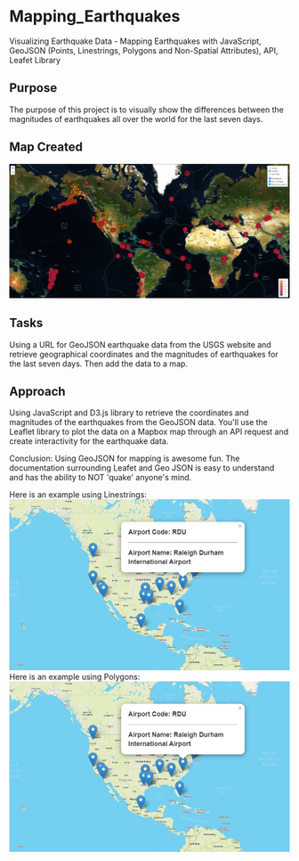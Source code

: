 # Mapping_Earthquakes
Visualizing Earthquake Data - Mapping Earthquakes with JavaScript, GeoJSON (Points, Linestrings, Polygons and Non-Spatial Attributes), API, Leafet Library

## Purpose
The purpose of this project is to visually show the differences between the magnitudes of earthquakes all over the world for the last seven days.

## Map Created
![](Images/FinalChallenge.png)

## Tasks
Using a URL for GeoJSON earthquake data from the USGS website and retrieve geographical coordinates and the magnitudes of earthquakes for the last seven days. Then add the data to a map.

## Approach
Using JavaScript and D3.js library to retrieve the coordinates and magnitudes of the earthquakes from the GeoJSON data. You'll use the Leaflet library to plot the data on a Mapbox map through an API request and create interactivity for the earthquake data.

Conclusion: Using GeoJSON for mapping is awesome fun. The documentation surrounding Leafet and Geo JSON is easy to understand and has the ability to NOT 'quake' anyone's mind.

Here is an example using Linestrings: 
![](Images/Mapping_GeoJSON_Linestrings.png)
Here is an example using Polygons: 
![](Images/Mapping_GeoJSON_Linestrings.png)